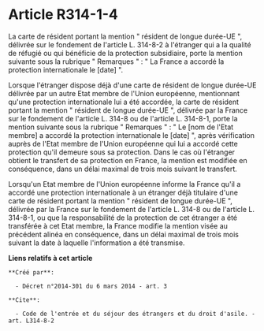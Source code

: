 # Article R314-1-4

La carte de résident portant la mention " résident de longue durée-UE ", délivrée sur le fondement de l'article L. 314-8-2 à
l'étranger qui a la qualité de réfugié ou qui bénéficie de la protection subsidiaire, porte la mention suivante sous la
rubrique " Remarques " : " La France a accordé la protection internationale le [date] ". 

Lorsque l'étranger dispose déjà d'une carte de résident de longue durée-UE délivrée par un autre Etat membre de l'Union
européenne, mentionnant qu'une protection internationale lui a été accordée, la carte de résident portant la mention "
résident de longue durée-UE ", délivrée par la France sur le fondement de l'article L. 314-8 ou de l'article L. 314-8-1,
porte la mention suivante sous la rubrique " Remarques " : " Le [nom de l'Etat membre] a accordé la protection internationale
le [date] ", après vérification auprès de l'Etat membre de l'Union européenne qui lui a accordé cette protection qu'il
demeure sous sa protection. Dans le cas où l'étranger obtient le transfert de sa protection en France, la mention est
modifiée en conséquence, dans un délai maximal de trois mois suivant le transfert. 

Lorsqu'un Etat membre de l'Union européenne informe la France qu'il a accordé une protection internationale à un étranger
déjà titulaire d'une carte de résident portant la mention " résident de longue durée-UE ", délivrée par la France sur le
fondement de l'article L. 314-8 ou de l'article L. 314-8-1, ou que la responsabilité de la protection de cet étranger a été
transférée à cet Etat membre, la France modifie la mention visée au précédent alinéa en conséquence, dans un délai maximal de
trois mois suivant la date à laquelle l'information a été transmise.

**Liens relatifs à cet article**

	**Créé par**:

	  - Décret n°2014-301 du 6 mars 2014 - art. 3

	**Cite**:

	  - Code de l'entrée et du séjour des étrangers et du droit d'asile. - art. L314-8-2
